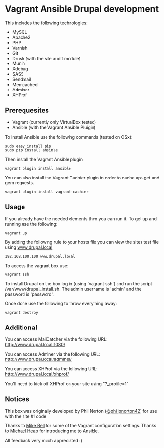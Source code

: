 Vagrant Ansible Drupal development
==================================

This includes the following technologies:

* MySQL
* Apache2
* PHP
* Varnish
* Git
* Drush (with the site audit module)
* Munin
* Xdebug
* SASS
* Sendmail
* Memcached
* Adminer
* XHProf

Prerequesites
-------------

* Vagrant (currently only VirtualBox tested)
* Ansible (with the Vagrant Ansible Pluigin)

To install Ansible use the following commands (tested on OSx):

    sudo easy_install pip
    sudo pip install ansible

Then install the Vagrant Ansible plugin

    vagrant plugin install ansible

You can also install the Vagrant Cachier plugin in order to cache apt-get and gem requests.

    vagrant plugin install vagrant-cachier

Usage
-----

If you already have the needed elements then you can run it. To get up and running use the following:

    vagrant up

By adding the following rule to your hosts file you can view the sites test file using www.drupal.local
    
    192.168.100.100 www.drupal.local

To access the vagrant box use:

    vagrant ssh

To install Drupal on the box log in (using 'vagrant ssh') and run the script /var/www/drupal_install.sh. The admin username is 'admin' and the password is 'password'.

Once done use the following to throw everything away:

    vagrant destroy

Additional
----------

You can access MailCatcher via the following URL:
http://www.drupal.local:1080/

You can access Adminer via the following URL:
http://www.drupal.local/adminer/

You can access XHProf via the following URL:
http://www.drupal.local/xhprof/

You'll need to kick off XHProf on your site using "?_profile=1"

Notices
-------

This box was originally developed by Phil Norton ([@philipnorton42](http://www.twitter.com/philipnorton42)) for use with the site [#! code](www.hashbangcode.com).

Thanks to [Mike Bell](http://mikebell.io/) for some of the Vagrant configuration settings.
Thanks to [Michael Heap](http://michaelheap.com/) for introducing me to Ansible.

All feedback very much appreciated :)